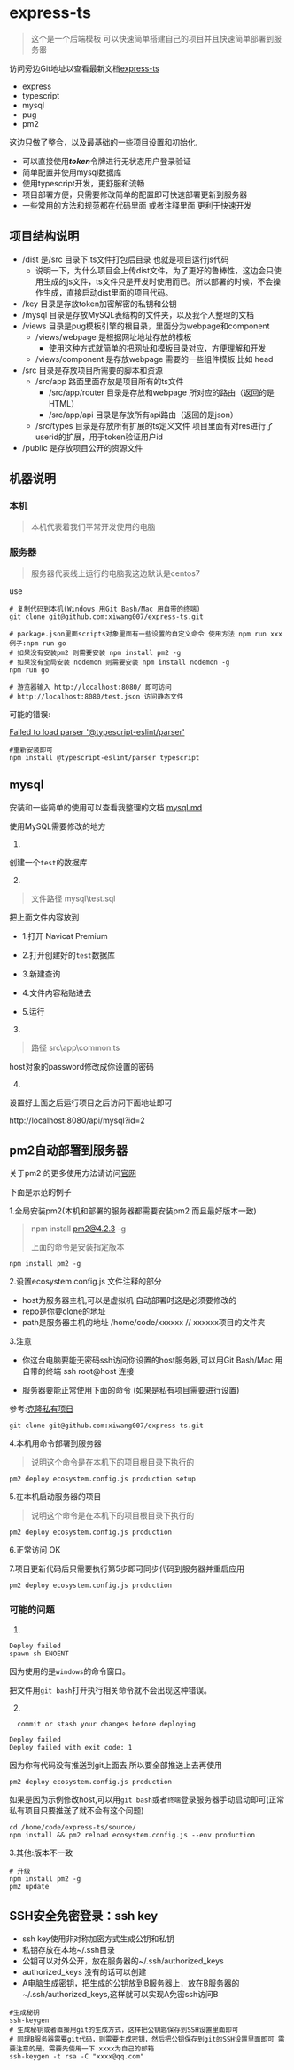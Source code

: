 # express-ts

> 这个是一个后端模板  可以快速简单搭建自己的项目并且快速简单部署到服务器

访问旁边Git地址以查看最新文档[express-ts](https://github.com/xiwang007/express-ts)

- express
- typescript
- mysql
- pug
- pm2

这边只做了整合，以及最基础的一些项目设置和初始化.

- 可以直接使用***token***令牌进行无状态用户登录验证
- 简单配置并使用mysql数据库
- 使用typescript开发，更舒服和流畅
- 项目部署方便，只需要修改简单的配置即可快速部署更新到服务器
- 一些常用的方法和规范都在代码里面 或者注释里面 更利于快速开发

## 项目结构说明

- /dist 是/src 目录下.ts文件打包后目录 也就是项目运行js代码
  - 说明一下，为什么项目会上传dist文件，为了更好的鲁棒性，这边会只使用生成的js文件，ts文件只是开发时使用而已。所以部署的时候，不会操作生成，直接启动dist里面的项目代码。
- /key 目录是存放token加密解密的私钥和公钥
- /mysql 目录是存放MySQL表结构的文件夹，以及我个人整理的文档
- /views 目录是pug模板引擎的根目录，里面分为webpage和component
  - /views/webpage 是根据网址地址存放的模板
    - 使用这种方式就简单的把网址和模板目录对应，方便理解和开发
  - /views/component 是存放webpage 需要的一些组件模板 比如 head 
- /src 目录是存放项目所需要的脚本和资源
  - /src/app 路面里面存放是项目所有的ts文件
    - /src/app/router 目录是存放和webpage 所对应的路由（返回的是HTML）
    - /src/app/api 目录是存放所有api路由（返回的是json）
  - /src/types 目录是存放所有扩展的ts定义文件 项目里面有对res进行了userid的扩展，用于token验证用户id
- /public 是存放项目公开的资源文件



## 机器说明 

### 本机 

> 本机代表着我们平常开发使用的电脑

### 服务器

> 服务器代表线上运行的电脑我这边默认是centos7



use

```shell
# 复制代码到本机(Windows 用Git Bash/Mac 用自带的终端)
git clone git@github.com:xiwang007/express-ts.git

# package.json里面scripts对象里面有一些设置的自定义命令 使用方法 npm run xxx 例子:npm run go
# 如果没有安装pm2 则需要安装 npm install pm2 -g
# 如果没有全局安装 nodemon 则需要安装 npm install nodemon -g
npm run go

# 游览器输入 http://localhost:8080/ 即可访问
# http://localhost:8080/test.json 访问静态文件
```

可能的错误:

[Failed to load parser '@typescript-eslint/parser'](https://stackoverflow.com/questions/60134596/create-react-app-without-typescript-got-error-failed-to-load-parser-types)

```shell
#重新安装即可
npm install @typescript-eslint/parser typescript
```

## mysql

安装和一些简单的使用可以查看我整理的文档  [mysql.md](https://github.com/xiwang007/express-ts/blob/master/mysql/mysql.md)

使用MySQL需要修改的地方

1.

创建一个`test`的数据库

2.

> 文件路径 mysql\test.sql

把上面文件内容放到 

- 1.打开 Navicat Premium

- 2.打开创建好的`test`数据库

- 3.新建查询

- 4.文件内容粘贴进去

- 5.运行

3.

> 路径 src\app\common.ts

host对象的password修改成你设置的密码

4.

设置好上面之后运行项目之后访问下面地址即可

http://localhost:8080/api/mysql?id=2

## pm2自动部署到服务器

关于pm2 的更多使用方法请访问[官网](https://pm2.keymetrics.io/)

下面是示范的例子

1.全局安装pm2(本机和部署的服务器都需要安装pm2 而且最好版本一致)

> npm install pm2@4.2.3 -g
>
> 上面的命令是安装指定版本

```shell
npm install pm2 -g
```

2.设置ecosystem.config.js 文件注释的部分

- host为服务器主机,可以是虚拟机 自动部署时这是必须要修改的
- repo是你要clone的地址
- path是服务器主机的地址 /home/code/xxxxxx // xxxxxx项目的文件夹

3.注意

- 你这台电脑要能无密码ssh访问你设置的host服务器,可以用Git Bash/Mac 用自带的终端 ssh root@host 连接

- 服务器要能正常使用下面的命令 (如果是私有项目需要进行设置)

参考:[克隆私有项目](https://www.jianshu.com/p/0503722f69af)

```shell
git clone git@github.com:xiwang007/express-ts.git
```

4.本机用命令部署到服务器

> 说明这个命令是在本机下的项目根目录下执行的

```shell
pm2 deploy ecosystem.config.js production setup
```

5.在本机启动服务器的项目

> 说明这个命令是在本机下的项目根目录下执行的

```shell
pm2 deploy ecosystem.config.js production
```

6.正常访问 OK

7.项目更新代码后只需要执行第5步即可同步代码到服务器并重启应用

```shell
pm2 deploy ecosystem.config.js production
```



### 可能的问题

1.

```shell
Deploy failed
spawn sh ENOENT
```

因为使用的是`windows`的命令窗口。

把文件用`git bash`打开执行相关命令就不会出现这种错误。

2.

```shell
  commit or stash your changes before deploying

Deploy failed
Deploy failed with exit code: 1
```

因为你有代码没有推送到git上面去,所以要全部推送上去再使用

```
pm2 deploy ecosystem.config.js production
```

如果是因为示例修改host,可以用`git bash`或者`终端`登录服务器手动启动即可(正常私有项目只要推送了就不会有这个问题)

```shell
cd /home/code/express-ts/source/
npm install && pm2 reload ecosystem.config.js --env production
```

3.其他:版本不一致

```shell
# 升级
npm install pm2 -g
pm2 update
```



## SSH安全免密登录：ssh key

- ssh key使用非对称加密方式生成公钥和私钥
- 私钥存放在本地~/.ssh目录
- 公钥可以对外公开，放在服务器的~/.ssh/authorized_keys
- authorized_keys 没有的话可以创建
- A电脑生成密钥，把生成的公钥放到B服务器上，放在B服务器的~/.ssh/authorized_keys,这样就可以实现A免密ssh访问B

```shell
#生成秘钥
ssh-keygen
# 生成秘钥或者直接用git的生成方式，这样把公钥匙保存到SSH设置里面即可
# 同理B服务器需要git代码，则需要生成密钥，然后把公钥保存到git的SSH设置里面即可 需要注意的是，需要先使用一下 xxxx为自己的邮箱
ssh-keygen -t rsa -C "xxxx@qq.com"
```

